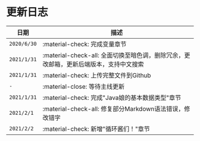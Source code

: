 # 更新日志

| 日期      | 描述                          |
| ----------- | ------------------------------------ |
| `2020/6/30`       | :material-check:     完成变量章节  |
| `2021/1/31`       | :material-check-all: 全面切换至暗色调，删除冗余，更改邮箱，更新后端版本，支持中文搜索 |
| `2021/1/31` | :material-check: 上传完整文件到Github |
| `-`    | :material-close:     等待主线更新 |
| `2021/1/31` | :material-check: 完成"Java娘的基本数据类型"章节 |
| `2021/2/1` | :material-check-all: 修复部分Markdown语法错误，修改错字 |
| `2021/2/2` | :material-check: 新增"循环酱们！"章节 |